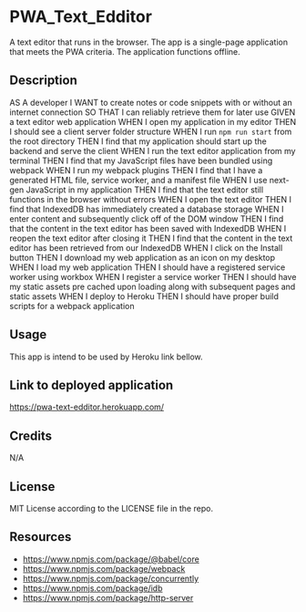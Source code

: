 # PWA_Text_Edditor

 A text editor that runs in the browser. The app is a single-page application that meets the PWA criteria. The application functions offline.

## Description

AS A developer
I WANT to create notes or code snippets with or without an internet connection
SO THAT I can reliably retrieve them for later use
GIVEN a text editor web application
WHEN I open my application in my editor
THEN I should see a client server folder structure
WHEN I run `npm run start` from the root directory
THEN I find that my application should start up the backend and serve the client
WHEN I run the text editor application from my terminal
THEN I find that my JavaScript files have been bundled using webpack
WHEN I run my webpack plugins
THEN I find that I have a generated HTML file, service worker, and a manifest file
WHEN I use next-gen JavaScript in my application
THEN I find that the text editor still functions in the browser without errors
WHEN I open the text editor
THEN I find that IndexedDB has immediately created a database storage
WHEN I enter content and subsequently click off of the DOM window
THEN I find that the content in the text editor has been saved with IndexedDB
WHEN I reopen the text editor after closing it
THEN I find that the content in the text editor has been retrieved from our IndexedDB
WHEN I click on the Install button
THEN I download my web application as an icon on my desktop
WHEN I load my web application
THEN I should have a registered service worker using workbox
WHEN I register a service worker
THEN I should have my static assets pre cached upon loading along with subsequent pages and static assets
WHEN I deploy to Heroku
THEN I should have proper build scripts for a webpack application

## Usage

This app is intend to be used by Heroku link bellow.

## Link to deployed application

https://pwa-text-edditor.herokuapp.com/

## Credits

N/A

## License

MIT License according to the LICENSE file in the repo.

## Resources
- https://www.npmjs.com/package/@babel/core
- https://www.npmjs.com/package/webpack
- https://www.npmjs.com/package/concurrently
- https://www.npmjs.com/package/idb
- https://www.npmjs.com/package/http-server
